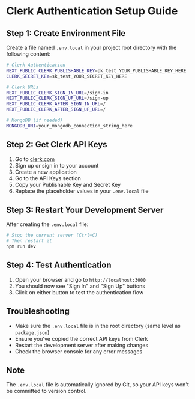 # Clerk Authentication Setup Guide

## Step 1: Create Environment File

Create a file named `.env.local` in your project root directory with the following content:

```bash
# Clerk Authentication
NEXT_PUBLIC_CLERK_PUBLISHABLE_KEY=pk_test_YOUR_PUBLISHABLE_KEY_HERE
CLERK_SECRET_KEY=sk_test_YOUR_SECRET_KEY_HERE

# Clerk URLs
NEXT_PUBLIC_CLERK_SIGN_IN_URL=/sign-in
NEXT_PUBLIC_CLERK_SIGN_UP_URL=/sign-up
NEXT_PUBLIC_CLERK_AFTER_SIGN_IN_URL=/
NEXT_PUBLIC_CLERK_AFTER_SIGN_UP_URL=/

# MongoDB (if needed)
MONGODB_URI=your_mongodb_connection_string_here
```

## Step 2: Get Clerk API Keys

1. Go to [clerk.com](https://clerk.com)
2. Sign up or sign in to your account
3. Create a new application
4. Go to the API Keys section
5. Copy your Publishable Key and Secret Key
6. Replace the placeholder values in your `.env.local` file

## Step 3: Restart Your Development Server

After creating the `.env.local` file:

```bash
# Stop the current server (Ctrl+C)
# Then restart it
npm run dev
```

## Step 4: Test Authentication

1. Open your browser and go to `http://localhost:3000`
2. You should now see "Sign In" and "Sign Up" buttons
3. Click on either button to test the authentication flow

## Troubleshooting

- Make sure the `.env.local` file is in the root directory (same level as `package.json`)
- Ensure you've copied the correct API keys from Clerk
- Restart the development server after making changes
- Check the browser console for any error messages

## Note

The `.env.local` file is automatically ignored by Git, so your API keys won't be committed to version control.
